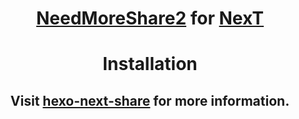 <h1 align="center"><a href="https://github.com/revir/need-more-share2">NeedMoreShare2</a> for <a href="https://github.com/theme-next">NexT</a></h1>

<h1 align="center">Installation</h1>

<h2 align="center">Visit <a href="https://github.com/theme-next/hexo-next-share#need-more-share">hexo-next-share</a> for more information.</h2>
